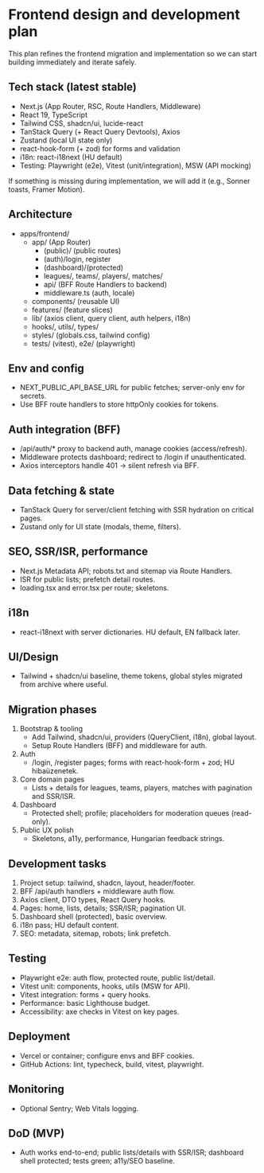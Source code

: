 # Frontend design and development plan

This plan refines the frontend migration and implementation so we can start building immediately and iterate safely.

## Tech stack (latest stable)
- Next.js (App Router, RSC, Route Handlers, Middleware)
- React 19, TypeScript
- Tailwind CSS, shadcn/ui, lucide-react
- TanStack Query (+ React Query Devtools), Axios
- Zustand (local UI state only)
- react-hook-form (+ zod) for forms and validation
- i18n: react-i18next (HU default)
- Testing: Playwright (e2e), Vitest (unit/integration), MSW (API mocking)

If something is missing during implementation, we will add it (e.g., Sonner toasts, Framer Motion).

## Architecture
- apps/frontend/
  - app/ (App Router)
    - (public)/ (public routes)
    - (auth)/login, register
    - (dashboard)/(protected)
    - leagues/, teams/, players/, matches/
    - api/ (BFF Route Handlers to backend)
    - middleware.ts (auth, locale)
  - components/ (reusable UI)
  - features/ (feature slices)
  - lib/ (axios client, query client, auth helpers, i18n)
  - hooks/, utils/, types/
  - styles/ (globals.css, tailwind config)
  - tests/ (vitest), e2e/ (playwright)

## Env and config
- NEXT_PUBLIC_API_BASE_URL for public fetches; server-only env for secrets.
- Use BFF route handlers to store httpOnly cookies for tokens.

## Auth integration (BFF)
- /api/auth/* proxy to backend auth, manage cookies (access/refresh).
- Middleware protects dashboard; redirect to /login if unauthenticated.
- Axios interceptors handle 401 -> silent refresh via BFF.

## Data fetching & state
- TanStack Query for server/client fetching with SSR hydration on critical pages.
- Zustand only for UI state (modals, theme, filters).

## SEO, SSR/ISR, performance
- Next.js Metadata API; robots.txt and sitemap via Route Handlers.
- ISR for public lists; prefetch detail routes.
- loading.tsx and error.tsx per route; skeletons.

## i18n
- react-i18next with server dictionaries. HU default, EN fallback later.

## UI/Design
- Tailwind + shadcn/ui baseline, theme tokens, global styles migrated from archive where useful.

## Migration phases
1) Bootstrap & tooling
   - Add Tailwind, shadcn/ui, providers (QueryClient, i18n), global layout.
   - Setup Route Handlers (BFF) and middleware for auth.
2) Auth
   - /login, /register pages; forms with react-hook-form + zod; HU hibaüzenetek.
3) Core domain pages
   - Lists + details for leagues, teams, players, matches with pagination and SSR/ISR.
4) Dashboard
   - Protected shell; profile; placeholders for moderation queues (read-only).
5) Public UX polish
   - Skeletons, a11y, performance, Hungarian feedback strings.

## Development tasks
1) Project setup: tailwind, shadcn, layout, header/footer.
2) BFF /api/auth handlers + middleware auth flow.
3) Axios client, DTO types, React Query hooks.
4) Pages: home, lists, details; SSR/ISR; pagination UI.
5) Dashboard shell (protected), basic overview.
6) i18n pass; HU default content.
7) SEO: metadata, sitemap, robots; link prefetch.

## Testing
- Playwright e2e: auth flow, protected route, public list/detail.
- Vitest unit: components, hooks, utils (MSW for API).
- Vitest integration: forms + query hooks.
- Performance: basic Lighthouse budget.
- Accessibility: axe checks in Vitest on key pages.

## Deployment
- Vercel or container; configure envs and BFF cookies.
- GitHub Actions: lint, typecheck, build, vitest, playwright.

## Monitoring
- Optional Sentry; Web Vitals logging.

## DoD (MVP)
- Auth works end-to-end; public lists/details with SSR/ISR; dashboard shell protected; tests green; a11y/SEO baseline.